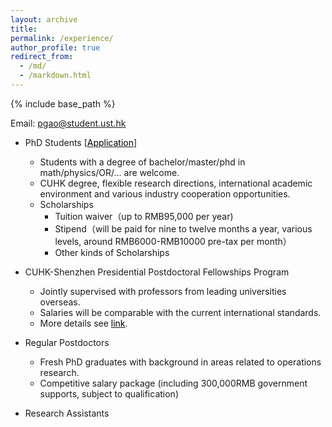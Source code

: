 ```yaml
---
layout: archive
title: 
permalink: /experience/
author_profile: true
redirect_from:
  - /md/
  - /markdown.html
---
```


{% include base_path %}


Email: pgao@student.ust.hk

* PhD Students  [<a href="https://sds.cuhk.edu.cn/en/phd-programmes/applications" target="_blank"><span style="color:black">Application</span></a>]
  
  - Students with a degree of bachelor/master/phd in math/physics/OR/... are welcome.
  - CUHK degree, flexible research directions,  international academic environment and various industry cooperation opportunities.
  - Scholarships
    - Tuition waiver（up to RMB95,000 per year)
    - Stipend（will be paid for nine to twelve months a year, various levels, around RMB6000-RMB10000 pre-tax per month）
    - Other kinds of Scholarships
  

  
* CUHK-Shenzhen Presidential Postdoctoral Fellowships Program

  - Jointly supervised with professors from leading universities overseas. 
  - Salaries will be comparable with the current international standards.
  - More details see <a href="https://sds.cuhk.edu.cn/page/181" target="_blank"><span style="color:black">link</span></a>.

* Regular Postdoctors

  - Fresh PhD graduates with background in areas related to operations research.
  - Competitive salary package (including 300,000RMB government supports, subject to qualification)

* Research Assistants



